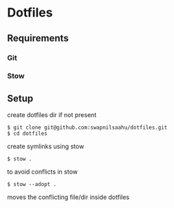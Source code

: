 # Dotfiles

## Requirements 

### Git
### Stow 

## Setup

create dotfiles dir if not present 

```
$ git clone git@github.com:swapnilsaahu/dotfiles.git
$ cd dotfiles
```
create symlinks using stow
```
$ stow .
```
to avoid conflicts in stow
```
$ stow --adopt .
```
moves the conflicting file/dir inside dotfiles 
```
```
```
```
```
```
```
```
```
```
